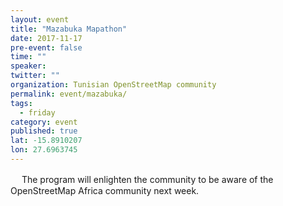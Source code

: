 ```yaml
---
layout: event
title: "Mazabuka Mapathon"
date: 2017-11-17
pre-event: false
time: ""
speaker:
twitter: ""
organization: Tunisian OpenStreetMap community
permalink: event/mazabuka/
tags:
  - friday
category: event
published: true
lat: -15.8910207
lon: 27.6963745
---
```

　
The program will enlighten the community to be aware of the OpenStreetMap Africa community next week.  
